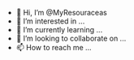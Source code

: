 - 👋 Hi, I’m @MyResouraceas
- 👀 I’m interested in ...
- 🌱 I’m currently learning ...
- 💞️ I’m looking to collaborate on ...
- 📫 How to reach me ...

<!---
MyResouraceas/MyResouraceas is a ✨ special ✨ repository because its `README.md` (this file) appears on your GitHub profile.
You can click the Preview link to take a look at your changes.
--->
